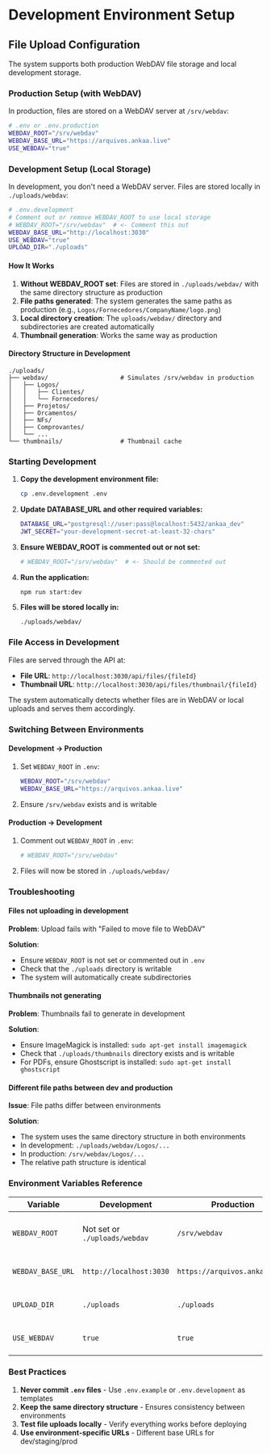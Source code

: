 # Development Environment Setup

## File Upload Configuration

The system supports both production WebDAV file storage and local development storage.

### Production Setup (with WebDAV)

In production, files are stored on a WebDAV server at `/srv/webdav`:

```bash
# .env or .env.production
WEBDAV_ROOT="/srv/webdav"
WEBDAV_BASE_URL="https://arquivos.ankaa.live"
USE_WEBDAV="true"
```

### Development Setup (Local Storage)

In development, you don't need a WebDAV server. Files are stored locally in `./uploads/webdav`:

```bash
# .env.development
# Comment out or remove WEBDAV_ROOT to use local storage
# WEBDAV_ROOT="/srv/webdav"  # <- Comment this out
WEBDAV_BASE_URL="http://localhost:3030"
USE_WEBDAV="true"
UPLOAD_DIR="./uploads"
```

#### How It Works

1. **Without WEBDAV_ROOT set**: Files are stored in `./uploads/webdav/` with the same directory structure as production
2. **File paths generated**: The system generates the same paths as production (e.g., `Logos/Fornecedores/CompanyName/logo.png`)
3. **Local directory creation**: The `uploads/webdav/` directory and subdirectories are created automatically
4. **Thumbnail generation**: Works the same way as production

#### Directory Structure in Development

```
./uploads/
├── webdav/                    # Simulates /srv/webdav in production
│   ├── Logos/
│   │   ├── Clientes/
│   │   └── Fornecedores/
│   ├── Projetos/
│   ├── Orcamentos/
│   ├── NFs/
│   ├── Comprovantes/
│   └── ...
└── thumbnails/                # Thumbnail cache
```

### Starting Development

1. **Copy the development environment file:**
   ```bash
   cp .env.development .env
   ```

2. **Update DATABASE_URL and other required variables:**
   ```bash
   DATABASE_URL="postgresql://user:pass@localhost:5432/ankaa_dev"
   JWT_SECRET="your-development-secret-at-least-32-chars"
   ```

3. **Ensure WEBDAV_ROOT is commented out or not set:**
   ```bash
   # WEBDAV_ROOT="/srv/webdav"  # <- Should be commented out
   ```

4. **Run the application:**
   ```bash
   npm run start:dev
   ```

5. **Files will be stored locally in:**
   ```
   ./uploads/webdav/
   ```

### File Access in Development

Files are served through the API at:
- **File URL**: `http://localhost:3030/api/files/{fileId}`
- **Thumbnail URL**: `http://localhost:3030/api/files/thumbnail/{fileId}`

The system automatically detects whether files are in WebDAV or local uploads and serves them accordingly.

### Switching Between Environments

#### Development → Production

1. Set `WEBDAV_ROOT` in `.env`:
   ```bash
   WEBDAV_ROOT="/srv/webdav"
   WEBDAV_BASE_URL="https://arquivos.ankaa.live"
   ```

2. Ensure `/srv/webdav` exists and is writable

#### Production → Development

1. Comment out `WEBDAV_ROOT` in `.env`:
   ```bash
   # WEBDAV_ROOT="/srv/webdav"
   ```

2. Files will now be stored in `./uploads/webdav/`

### Troubleshooting

#### Files not uploading in development

**Problem**: Upload fails with "Failed to move file to WebDAV"

**Solution**:
- Ensure `WEBDAV_ROOT` is not set or commented out in `.env`
- Check that the `./uploads` directory is writable
- The system will automatically create subdirectories

#### Thumbnails not generating

**Problem**: Thumbnails fail to generate in development

**Solution**:
- Ensure ImageMagick is installed: `sudo apt-get install imagemagick`
- Check that `./uploads/thumbnails` directory exists and is writable
- For PDFs, ensure Ghostscript is installed: `sudo apt-get install ghostscript`

#### Different file paths between dev and production

**Issue**: File paths differ between environments

**Solution**:
- The system uses the same directory structure in both environments
- In development: `./uploads/webdav/Logos/...`
- In production: `/srv/webdav/Logos/...`
- The relative path structure is identical

### Environment Variables Reference

| Variable | Development | Production | Description |
|----------|------------|------------|-------------|
| `WEBDAV_ROOT` | Not set or `./uploads/webdav` | `/srv/webdav` | Root directory for file storage |
| `WEBDAV_BASE_URL` | `http://localhost:3030` | `https://arquivos.ankaa.live` | Public URL for file access |
| `UPLOAD_DIR` | `./uploads` | `./uploads` | Temporary upload directory |
| `USE_WEBDAV` | `true` | `true` | Enable WebDAV integration |

### Best Practices

1. **Never commit `.env` files** - Use `.env.example` or `.env.development` as templates
2. **Keep the same directory structure** - Ensures consistency between environments
3. **Test file uploads locally** - Verify everything works before deploying
4. **Use environment-specific URLs** - Different base URLs for dev/staging/prod
